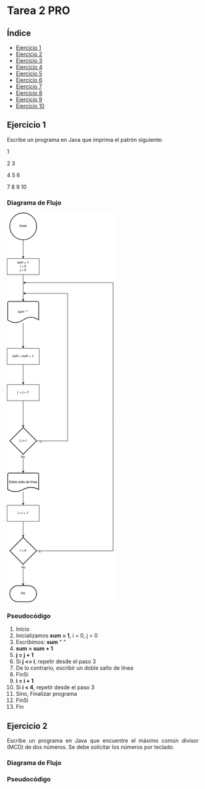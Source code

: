 <div align="justify">

# Tarea 2 PRO

## Índice

- [Ejercicio 1](#ejercicio01)
- [Ejercicio 2](#ejercicio02)
- [Ejercicio 3](#ejercicio03)
- [Ejercicio 4](#ejercicio04)
- [Ejercicio 5](#ejercicio05)
- [Ejercicio 6](#ejercicio06)
- [Ejercicio 7](#ejercicio07)
- [Ejercicio 8](#ejercicio08)
- [Ejercicio 9](#ejercicio09)
- [Ejercicio 10](#ejercicio10)

## Ejercicio 1 <a name="ejercicio01"></a>

Escribe un programa en Java que imprima el patrón siguiente:

1

2 3

4 5 6

7 8 9 10

### Diagrama de Flujo

<img src="images/diagrama-tarea3-01.png"/>

### Pseudocódigo

1. Inicio
2. Inicializamos __sum = 1__, i = 0, j = 0
3. Escribimos: __sum__ " "
4. __sum = sum + 1__
5. __j = j + 1__
6. Si __j <= i__, repetir desde el paso 3
7. De lo contrario, escribir un doble salto de línea
8. FinSi
9. __i = i + 1__
10. Si __i < 4__, repetir desde el paso 3
11. Sino, Finalizar programa
12. FinSi
13. Fin

## Ejercicio 2 <a name="ejercicio02"></a>

Escribe un programa en Java que encuentre el máximo común divisor (MCD) de dos números. Se debe solicitar los números por teclado.

### Diagrama de Flujo



### Pseudocódigo



</div>
